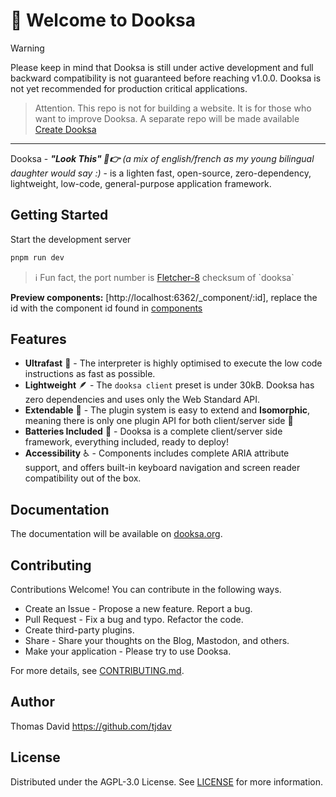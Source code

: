 # 👋 Welcome to Dooksa

> [!WARNING]  
> Please keep in mind that Dooksa is still under active development and full backward compatibility is not guaranteed before reaching v1.0.0. Dooksa is not yet recommended for production critical applications.

> Attention. This repo is not for building a website. It is for those who want to improve Dooksa. A separate repo will be made available [Create Dooksa](https://github.com/dooksajs/create-dooksa)

---

Dooksa - _**"Look This" 👀👉** (a mix of english/french as my young bilingual daughter would say :)_ - is a lighten fast, open-source, zero-dependency, lightweight, low-code, general-purpose application framework.  

## Getting Started

Start the development server

```bash
pnpm run dev
```

> ℹ️ Fun fact, the port number is [Fletcher-8](https://gchq.github.io/CyberChef/#recipe=Fletcher-8_Checksum()To_Hex('None',0)&input=ZG9va3Nh) checksum of `dooksa` 

**Preview components:** [http://localhost:6362/_component/:id], replace the id with the component id found in [components](packages/components/src/)

## Features

- **Ultrafast** 🚀 - The interpreter is highly optimised to execute the low code instructions as fast as possible.
- **Lightweight** 🪶 - The `dooksa client` preset is under 30kB. Dooksa has zero dependencies and uses only the Web Standard API.
- **Extendable** 🔌 - The plugin system is easy to extend and **Isomorphic**, meaning there is only one plugin API for both client/server side 🥳
- **Batteries Included** 🔋 - Dooksa is a complete client/server side framework, everything included, ready to deploy!
- **Accessibility** ♿ - Components includes complete ARIA attribute support, and offers built-in keyboard navigation and screen reader compatibility out of the box.

## Documentation

The documentation will be available on [dooksa.org](https://dooksa.org).

## Contributing

Contributions Welcome! You can contribute in the following ways.

- Create an Issue - Propose a new feature. Report a bug.
- Pull Request - Fix a bug and typo. Refactor the code.
- Create third-party plugins.
- Share - Share your thoughts on the Blog, Mastodon, and others.
- Make your application - Please try to use Dooksa.

For more details, see [CONTRIBUTING.md](CONTRIBUTING.md).

## Author

Thomas David <https://github.com/tjdav>

## License

Distributed under the AGPL-3.0 License. See [LICENSE](LICENSE) for more information.
